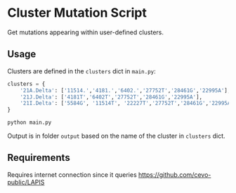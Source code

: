 # Cluster Mutation Script

Get mutations appearing within user-defined clusters.

## Usage

Clusters are defined in the `clusters` dict in `main.py`:

```python
clusters = {
    '21A.Delta': ['11514.','4181.','6402.','27752T','28461G','22995A'],
    '21J.Delta': ['4181T','6402T','27752T','28461G','22995A'],
    '21I.Delta': ['5584G', '11514T', '22227T','27752T','28461G','22995A']
}
```

```python
python main.py
```

Output is in folder `output` based on the name of the cluster in `clusters` dict.

## Requirements

Requires internet connection since it queries https://github.com/cevo-public/LAPIS

